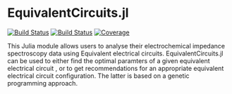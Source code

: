 # EquivalentCircuits.jl

[![Build Status](https://travis-ci.com/MaximeVH/EquivalentCircuits.jl.svg?branch=master)](https://travis-ci.com/MaximeVH/EquivalentCircuits.jl)
[![Build Status](https://ci.appveyor.com/api/projects/status/github/MaximeVH/EquivalentCircuits.jl?svg=true)](https://ci.appveyor.com/project/MaximeVH/EquivalentCircuits-jl)
[![Coverage](https://coveralls.io/repos/github/MaximeVH/EquivalentCircuits.jl/badge.svg?branch=master)](https://coveralls.io/github/MaximeVH/EquivalentCircuits.jl?branch=master)


This Julia module allows users to analyse their electrochemical impedance spectroscopy data using Equivalent electrical circuits. EquivalentCircuits.jl can be used to either find the optimal paramters of a given equivalent electrical circuit , or to get recommendations for an appropriate equivalent electrical circuit configuration. The latter is based on a genetic programming approach.
